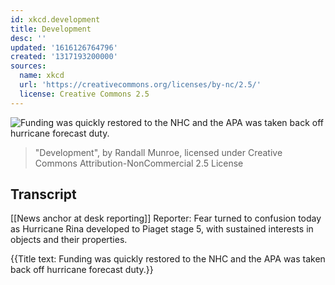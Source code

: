 ```yaml
---
id: xkcd.development
title: Development
desc: ''
updated: '1616126764796'
created: '1317193200000'
sources:
  name: xkcd
  url: 'https://creativecommons.org/licenses/by-nc/2.5/'
  license: Creative Commons 2.5
---
```

![Funding was quickly restored to the NHC and the APA was taken back off hurricane forecast duty.](https://imgs.xkcd.com/comics/development.png)
> "Development", by Randall Munroe, licensed under Creative Commons Attribution-NonCommercial 2.5 License

## Transcript
[[News anchor at desk reporting]]
Reporter: Fear turned to confusion today as Hurricane Rina developed to Piaget stage 5, with sustained interests in objects and their properties.

{{Title text: Funding was quickly restored to the NHC and the APA was taken back off hurricane forecast duty.}}
